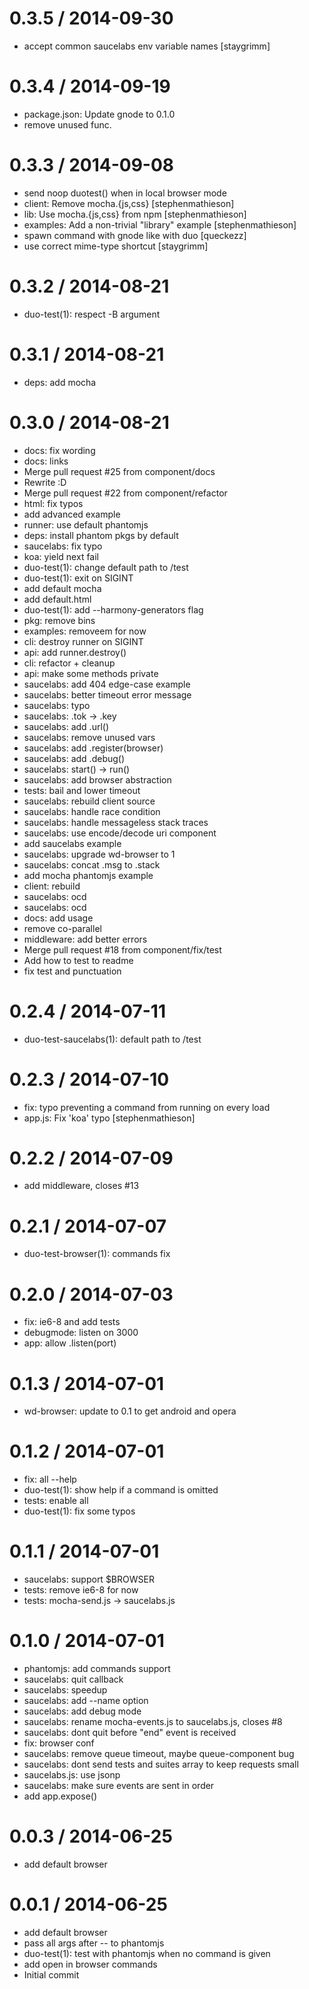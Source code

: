 
0.3.5 / 2014-09-30
==================

 * accept common saucelabs env variable names [staygrimm]

0.3.4 / 2014-09-19
==================

 * package.json: Update gnode to 0.1.0
 * remove unused func.

0.3.3 / 2014-09-08
==================

 * send noop duotest() when in local browser mode
 * client: Remove mocha.{js,css} [stephenmathieson]
 * lib: Use mocha.{js,css} from npm [stephenmathieson]
 * examples: Add a non-trivial "library" example [stephenmathieson]
 * spawn command with gnode like with duo [queckezz]
 * use correct mime-type shortcut [staygrimm]

0.3.2 / 2014-08-21
==================

 * duo-test(1): respect -B argument

0.3.1 / 2014-08-21
==================

 * deps: add mocha

0.3.0 / 2014-08-21
==================

 * docs: fix wording
 * docs: links
 * Merge pull request #25 from component/docs
 * Rewrite :D
 * Merge pull request #22 from component/refactor
 * html: fix typos
 * add advanced example
 * runner: use default phantomjs
 * deps: install phantom pkgs by default
 * saucelabs: fix typo
 * koa: yield next fail
 * duo-test(1): change default path to /test
 * duo-test(1): exit on SIGINT
 * add default mocha
 * add default.html
 * duo-test(1): add --harmony-generators flag
 * pkg: remove bins
 * examples: removeem for now
 * cli: destroy runner on SIGINT
 * api: add runner.destroy()
 * cli: refactor + cleanup
 * api: make some methods private
 * saucelabs: add 404 edge-case example
 * saucelabs: better timeout error message
 * saucelabs: typo
 * saucelabs: .tok -> .key
 * saucelabs: add .url()
 * saucelabs: remove unused vars
 * saucelabs: add .register(browser)
 * saucelabs: add .debug()
 * saucelabs: start() -> run()
 * saucelabs: add browser abstraction
 * tests: bail and lower timeout
 * saucelabs: rebuild client source
 * saucelabs: handle race condition
 * saucelabs: handle messageless stack traces
 * saucelabs: use encode/decode uri component
 * add saucelabs example
 * saucelabs: upgrade wd-browser to 1
 * saucelabs: concat .msg to .stack
 * add mocha phantomjs example
 * client: rebuild
 * saucelabs: ocd
 * saucelabs: ocd
 * docs: add usage
 * remove co-parallel
 * middleware: add better errors
 * Merge pull request #18 from component/fix/test
 * Add how to test to readme
 * fix test and punctuation

0.2.4 / 2014-07-11
==================

 * duo-test-saucelabs(1): default path to /test

0.2.3 / 2014-07-10
==================

 * fix: typo preventing a command from running on every load
 * app.js: Fix 'koa' typo [stephenmathieson]

0.2.2 / 2014-07-09
==================

 * add middleware, closes #13

0.2.1 / 2014-07-07
==================

 * duo-test-browser(1): commands fix

0.2.0 / 2014-07-03
==================

 * fix: ie6-8 and add tests
 * debugmode: listen on 3000
 * app: allow .listen(port)

0.1.3 / 2014-07-01
==================

 * wd-browser: update to 0.1 to get android and opera

0.1.2 / 2014-07-01
==================

 * fix: all --help
 * duo-test(1): show help if a command is omitted
 * tests: enable all
 * duo-test(1): fix some typos

0.1.1 / 2014-07-01
==================

 * saucelabs: support $BROWSER
 * tests: remove ie6-8 for now
 * tests: mocha-send.js -> saucelabs.js

0.1.0 / 2014-07-01
==================

 * phantomjs: add commands support
 * saucelabs: quit callback
 * saucelabs: speedup
 * saucelabs: add --name option
 * saucelabs: add debug mode
 * saucelabs: rename mocha-events.js to saucelabs.js, closes #8
 * saucelabs: dont quit before "end" event is received
 * fix: browser conf
 * saucelabs: remove queue timeout, maybe queue-component bug
 * saucelabs: dont send tests and suites array to keep requests small
 * saucelabs.js: use jsonp
 * saucelabs: make sure events are sent in order
 * add app.expose()

0.0.3 / 2014-06-25
==================

 * add default browser

0.0.1 / 2014-06-25
==================

 * add default browser
 * pass all args after -- to phantomjs
 * duo-test(1): test with phantomjs when no command is given
 * add open in browser commands
 * Initial commit
